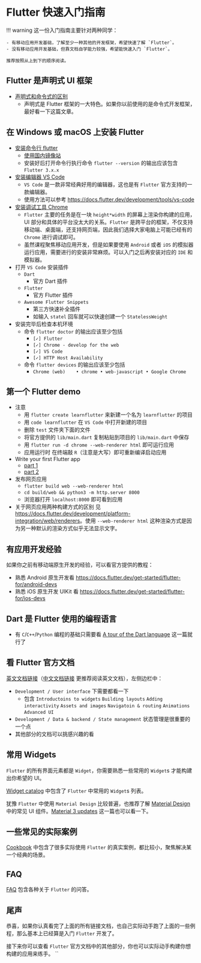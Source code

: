 # Flutter 快速入门指南

!!! warning
    这一份入门指南主要针对两种同学：

    - 有移动应用开发基础，了解至少一种其他的开发框架，希望快速了解 `Flutter`。
    - 没有移动应用开发基础，但靠文档自学能力较强，希望能快速入门 `Flutter`。

    推荐按照从上到下的顺序阅读。

## Flutter 是声明式 UI 框架

- [声明式和命令式的区别](https://docs.flutter.dev/get-started/flutter-for/declarative)
    - 声明式是 Flutter 框架的一大特色。如果你以前使用的是命令式开发框架，最好看一下这篇文章。

## 在 Windows 或 macOS 上安装 Flutter

- [安装命令行 flutter](https://docs.flutter.dev/get-started/install)
    - [使用国内镜像站](https://docs.flutter.dev/community/china)
    - 安装好后打开命令行执行命令 `flutter --version` 的输出应该包含 `Flutter 3.x.x`
- [安装编辑器 VS Code](https://code.visualstudio.com)
    - `VS Code` 是一款非常经典好用的编辑器，这也是有 `Flutter` 官方支持的一款编辑器。
    - 使用方法可以参考 <https://docs.flutter.dev/development/tools/vs-code>
- [安装调试工具 Chrome](https://www.google.com/chrome/)
    - `Flutter` 主要的任务是在一块 `height*width` 的屏幕上渲染你构建的应用，UI 部分和具体的平台没太大的关系。`Flutter` 是跨平台的框架，不仅支持移动端、桌面端，还支持网页端，因此我们选择大家电脑上可能已经有的 `Chrome` 进行调试即可。
    - 虽然课程聚焦移动应用开发，但是如果要使用 `Android` 或者 `iOS` 的模拟器运行应用，需要进行的安装非常麻烦。可以入门之后再安装对应的 `IDE` 和模拟器。
- 打开 `VS Code` 安装插件
    - `Dart`
        - 官方 Dart 插件
    - `Flutter`
        - 官方 Flutter 插件
    - `Awesome Flutter Snippets`
        - 第三方快速补全插件
        - 如输入 `statel` 回车就可以快速创建一个 `StatelessWeight`
- 安装完毕后检查本机环境
    - 命令 `flutter doctor` 的输出应该至少包括
        - `[✓] Flutter`
        - `[✓] Chrome - develop for the web`
        - `[✓] VS Code`
        - `[✓] HTTP Host Availability`
    - 命令 `flutter devices` 的输出应该至少包括
        - `Chrome (web)    • chrome • web-javascript • Google Chrome`

## 第一个 Flutter demo

- 注意
    - 用 `flutter create learnflutter` 来新建一个名为 `learnflutter` 的项目
    - 用 `code learnflutter` 在 `VS Code` 中打开新建的项目
    - 删除 `test` 文件夹下面的文件
    - 将官方提供的 `lib/main.dart` 复制粘贴到项目的 `lib/main.dart` 中保存
    - 用 `flutter run -d chrome --web-renderer html` 即可运行应用
    - 应用运行时  在终端敲 `R`（注意是大写）即可重新编译启动应用
- Write your first Flutter app
    - [part 1](https://docs.flutter.dev/get-started/codelab)
    - [part 2](https://codelabs.developers.google.com/codelabs/first-flutter-app-pt2)
- 发布网页应用
    - `flutter build web --web-renderer html`
    - `cd build/web && python3 -m http.server 8000`
    - 浏览器打开 `localhost:8000` 即可看到应用
- 关于网页应用两种构建方式的区别  见<https://docs.flutter.dev/development/platform-integration/web/renderers>。使用 `--web-renderer html` 这种渲染方式是因为另一种默认的渲染方式似乎无法显示文字。

## 有应用开发经验

如果你之前有移动端原生开发的经验，可以看官方提供的教程：

- 熟悉 Android 原生开发看 <https://docs.flutter.dev/get-started/flutter-for/android-devs>
- 熟悉 iOS 原生开发 UIKit 看 <https://docs.flutter.dev/get-started/flutter-for/ios-devs>

## Dart 是 Flutter 使用的编程语言

- 有 `C`/`C++`/`Python` 编程的基础只需要看 [A tour of the Dart language](https://dart.dev/guides/language/language-tour) 这一篇就行了

## 看 Flutter 官方文档

[英文文档链接](https://docs.flutter.dev)（[中文文档链接](https://flutter.cn/docs) 更推荐阅读英文文档），左侧边栏中：

- `Development / User interface` 下需要都看一下
    - 包含 `Introductoins to widgets` `Building layouts` `Adding interactivity` `Assets and images` `Navigatoin & routing` `Animations` `Advanced UI`
- `Development / Data & backend / State management` 状态管理是很重要的一个点
- 其他部分的文档可以挑感兴趣的看

## 常用 Widgets

`Flutter` 的所有界面元素都是 `Widget`，你需要熟悉一些常用的 `Widget`s 才能构建出你希望的 UI。

[Widget catalog](https://docs.flutter.dev/development/ui/widgets) 中包含了 `Flutter` 中常用的 `Widget`s 列表。

犹豫 `Flutter` 中使用 `Material Design` 比较普遍，也推荐了解 [Material Design](https://m3.material.io/components) 中的常见 UI 组件。[Material 3 updates](https://docs.flutter.dev/development/ui/material3-updates) 这一篇也可以看一下。

## 一些常见的实际案例

[Cookbook](https://docs.flutter.dev/cookbook) 中包含了很多实际使用 `Flutter` 的真实案例，都比较小，聚焦解决某一个经典的场景。

## FAQ

[FAQ](https://docs.flutter.dev/resources/faq) 包含各种关于 `Flutter` 的问答。

## 尾声

恭喜，如果你认真看完了上面的所有链接文档，也自己实际动手跑了上面的一些例程，那么基本上已经算是入门 `Flutter` 开发了。

接下来你可以查看 `Flutter` 官方文档中的其他部分，你也可以实际动手构建你想构建的应用来练手。
``